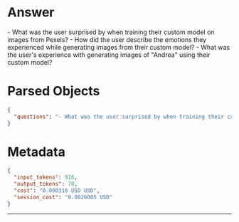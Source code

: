 # Answer

<questions>
- What was the user surprised by when training their custom model on images from Pexels?
- How did the user describe the emotions they experienced while generating images from their custom model?
- What was the user's experience with generating images of "Andrea" using their custom model?
</questions>

# Parsed Objects

```json
{
  "questions": "- What was the user surprised by when training their custom model on images from Pexels?\n- How did the user describe the emotions they experienced while generating images from their custom model?\n- What was the user's experience with generating images of \"Andrea\" using their custom model?"
}
```

# Metadata

```json
{
  "input_tokens": 916,
  "output_tokens": 70,
  "cost": "0.000316 USD USD",
  "session_cost": "0.0026005 USD"
}
```

-----
